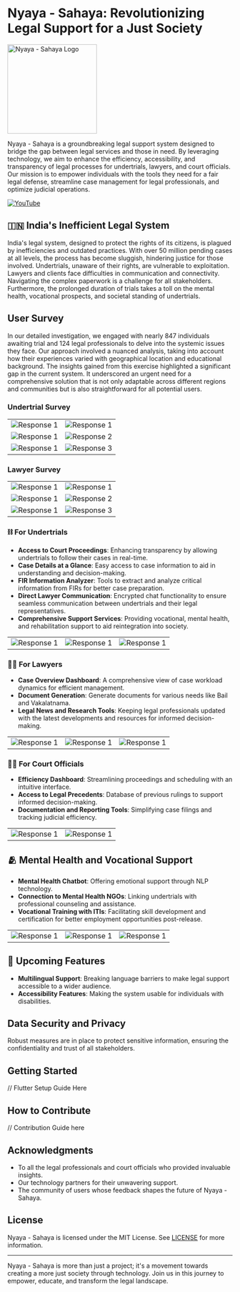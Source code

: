 # Nyaya - Sahaya: Revolutionizing Legal Support for a Just Society

<img src="https://imgur.com/nv8Y0pU.gif" alt="Nyaya - Sahaya Logo" width="200" height="200">

Nyaya - Sahaya is a groundbreaking legal support system designed to bridge the gap between legal services and those in need. By leveraging technology, we aim to enhance the efficiency, accessibility, and transparency of legal processes for undertrials, lawyers, and court officials. Our mission is to empower individuals with the tools they need for a fair legal defense, streamline case management for legal professionals, and optimize judicial operations.

<a href="LINK" target="_blank">
    <img src="https://img.shields.io/badge/YouTube-%23FF0000.svg?style=for-the-badge&logo=YouTube&logoColor=white" alt="YouTube">
</a>

## 🇮🇳 India's Inefficient Legal System

India's legal system, designed to protect the rights of its citizens, is plagued by inefficiencies and outdated practices. With over 50 million pending cases at all levels, the process has become sluggish, hindering justice for those involved. Undertrials, unaware of their rights, are vulnerable to exploitation. Lawyers and clients face difficulties in communication and connectivity. Navigating the complex paperwork is a challenge for all stakeholders. Furthermore, the prolonged duration of trials takes a toll on the mental health, vocational prospects, and societal standing of undertrials.

<h2>User Survey</h2>

In our detailed investigation, we engaged with nearly 847 individuals awaiting trial and 124 legal professionals to delve into the systemic issues they face. Our approach involved a nuanced analysis, taking into account how their experiences varied with geographical location and educational background. The insights gained from this exercise highlighted a significant gap in the current system. It underscored an urgent need for a comprehensive solution that is not only adaptable across different regions and communities but is also straightforward for all potential users. 

<h3>Undertrial Survey</h3>

<table>
  <tr>
    <td><img src="https://example.com/response1.png" alt="Response 1"></td>
    <td><img src="https://example.com/response1.png" alt="Response 1"></td>
  </tr>
  <tr>
    <td><img src="https://example.com/response1.png" alt="Response 1"></td>
    <td><img src="https://example.com/response2.png" alt="Response 2"></td>
  </tr>
  <tr>
    <td><img src="https://example.com/response1.png" alt="Response 1"></td>
    <td><img src="https://example.com/response3.png" alt="Response 3"></td>
  </tr>
</table>

<h3>Lawyer Survey</h3>

<table>
  <tr>
    <td><img src="https://example.com/response1.png" alt="Response 1"></td>
    <td><img src="https://example.com/response1.png" alt="Response 1"></td>
  </tr>
  <tr>
    <td><img src="https://example.com/response1.png" alt="Response 1"></td>
    <td><img src="https://example.com/response2.png" alt="Response 2"></td>
  </tr>
  <tr>
    <td><img src="https://example.com/response1.png" alt="Response 1"></td>
    <td><img src="https://example.com/response3.png" alt="Response 3"></td>
  </tr>
</table>


### ⛓️ For Undertrials

- **Access to Court Proceedings**: Enhancing transparency by allowing undertrials to follow their cases in real-time.
- **Case Details at a Glance**: Easy access to case information to aid in understanding and decision-making.
- **FIR Information Analyzer**: Tools to extract and analyze critical information from FIRs for better case preparation.
- **Direct Lawyer Communication**: Encrypted chat functionality to ensure seamless communication between undertrials and their legal representatives.
- **Comprehensive Support Services**: Providing vocational, mental health, and rehabilitation support to aid reintegration into society.

<table>
  <tr>
    <td><img src="https://example.com/response1.png" alt="Response 1"></td>
    <td><img src="https://example.com/response1.png" alt="Response 1"></td>
    <td><img src="https://example.com/response1.png" alt="Response 1"></td>
  </tr>
</table>

### 👩‍💼 For Lawyers

- **Case Overview Dashboard**: A comprehensive view of case workload dynamics for efficient management.
- **Document Generation**: Generate documents for various needs like Bail and Vakalatnama.
- **Legal News and Research Tools**: Keeping legal professionals updated with the latest developments and resources for informed decision-making.

<table>
  <tr>
    <td><img src="https://example.com/response1.png" alt="Response 1"></td>
    <td><img src="https://example.com/response1.png" alt="Response 1"></td>
    <td><img src="https://example.com/response1.png" alt="Response 1"></td>
  </tr>
</table>

### 🧑‍⚖️ For Court Officials

- **Efficiency Dashboard**: Streamlining proceedings and scheduling with an intuitive interface.
- **Access to Legal Precedents**: Database of previous rulings to support informed decision-making.
- **Documentation and Reporting Tools**: Simplifying case filings and tracking judicial efficiency.

<table>
  <tr>
    <td><img src="https://example.com/response1.png" alt="Response 1"></td>
    <td><img src="https://example.com/response1.png" alt="Response 1"></td>
  </tr>
</table>

## 🫂 Mental Health and Vocational Support

- **Mental Health Chatbot**: Offering emotional support through NLP technology.
- **Connection to Mental Health NGOs**: Linking undertrials with professional counseling and assistance.
- **Vocational Training with ITIs**: Facilitating skill development and certification for better employment opportunities post-release.

<table>
  <tr>
    <td><img src="https://example.com/response1.png" alt="Response 1"></td>
    <td><img src="https://example.com/response1.png" alt="Response 1"></td>
    <td><img src="https://example.com/response1.png" alt="Response 1"></td>
  </tr>
</table>

## 🚀 Upcoming Features

- **Multilingual Support**: Breaking language barriers to make legal support accessible to a wider audience.
- **Accessibility Features**: Making the system usable for individuals with disabilities.

## Data Security and Privacy

Robust measures are in place to protect sensitive information, ensuring the confidentiality and trust of all stakeholders.

## Getting Started

// Flutter Setup Guide Here

## How to Contribute

// Contribution Guide here

## Acknowledgments

- To all the legal professionals and court officials who provided invaluable insights.
- Our technology partners for their unwavering support.
- The community of users whose feedback shapes the future of Nyaya - Sahaya.

## License

Nyaya - Sahaya is licensed under the MIT License. See [LICENSE](LICENSE.txt) for more information.

---

Nyaya - Sahaya is more than just a project; it's a movement towards creating a more just society through technology. Join us in this journey to empower, educate, and transform the legal landscape.
